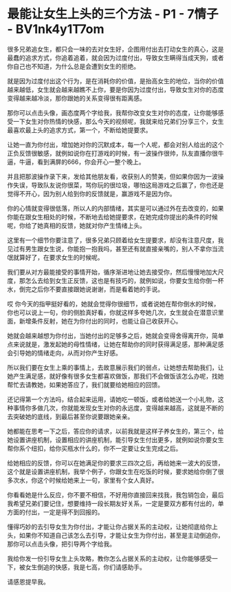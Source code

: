 # 最能让女生上头的三个方法 - P1 - 7情子 - BV1nk4y1T7om

很多兄弟追女生，都只会一味的去对女生好，企图用付出去打动女生的真心，这是最蠢的追求方式，你追着追着，就会因为过度付出，导致女生瞒得当成天狗，或者你自己也不知道，为什么总是会遭到女生的拒绝。

就是因为过度付出这个行为，是在消耗你的价值，是抬高女生的地位，当你的价值越来越低，女生就会越来越瞧不上你，要是你因为过度付出，导致女生对你的态度变得越来越冷淡，那你跟她的关系变得很有距离感。

那你可以点击头像，画态度两个字给我，我帮你改变女生对你的态度，让你能够感受一下女生对你热情的快感，那么今天的视频呢，我就来给兄弟们分享三个，女生最喜欢最上头的追求方式，第一个，不断给她提要求。

让她一直为你付出，增加她对你的沉默成本，每一个人呢，都会对别人给出的这个正负反馈很敏感，就例如说你在打游戏的时候，有一波操作很帅，队友直播你很牛逼，牛逼，看到满屏的666，你会开心一整个晚上。

并且把那波操作录下来，发给其他朋友看，收获别人的赞美，但如果你因为一波操作失误，导致队友说你很菜，骂你玩的很垃圾，哪怕这局游戏之后赢了，你也还是觉得不开心，因为别人给到你的反馈就是，赢游戏不是因为你。

你的心情就变得很低落，所以人的内部情绪，其实是可以通过外在去改变的，如果你能在跟女生相处的时候，不断地去给她提要求，在她完成你提出的条件的时候呢，你给了她真相的反馈，她就对你产生情绪上头。

这里有一个细节你要注意了，很多兄弟只顾着给女生提要求，却没有注意尺度，我见过有男生跟女生说，你能抱一抱我吗，甚至还有就直接亲嘴的，别人不拿你当流氓就算好了，在要求女生的时候呢。

我们要从对方最能接受的事情开始，循序渐进地让她去接受你，然后慢慢地加大尺度，那怎么去给到女生正反馈，这也是有技巧的，就例如说，你要女生给你倒一杯水，倒完之后你不要直接跟她说谢谢，而是看着她的手说。

哎 你今天的指甲挺好看的，她就会觉得你很细节，或者说她在帮你倒水的时候，你也可以说上一句，你的侧脸真好看，你就这样多夸她几次，女生就会在潜意识里面，新增条件反射，她在为你付出的同时，也能让自己收获开心。

她就会越来越想为你付出，当她付出的足够多之后，她就会变得舍得离开你，简单点来说就是，激发起她的母性情绪，让她在帮助你的同时获得满足感，那种满足感会引导她的情绪走向，从而对你产生好感。

所以我们要在女生上乘的事情上，去故意展示我们的弱点，让她想去帮助我们，让她产生满足感，就好像有很多女生都喜欢做饭，那我们不会做饭该怎么办呢，找她帮忙去请教她，如果她答应了，我们就要给她相应的回馈。

还记得第一个方法吗，结合起来运用，请她吃一顿饭，或者给她送一个小礼物，这种事情你多做几次，你就能发现女生对你的永远度，变得越来越高，这就是不断的去突破她的底线，到最后甚至你说要跟她亲亲。

她都能在思考一下之后，答应你的请求，以前我就是这样子养女生的，第三个，给她设置讲座机制，设置相应的讲座机制，能引导女生付出更多，就例如说你要女生帮你系个纽扣，给你买瓶水什么的，你不一定要让女生完成之后。

给她相应的反馈，你可以在她满足你的要求三四次之后，再给她来一波大的反馈，这个就是设置讲座机制，我举个例子，你跟女生在吃饭的时候，要求她给你倒了很多次水，你这个时候给她来上一句，家里有个女人真好。

你看看她是什么反应，你不要不相信，不好用你直接回来找我，我包销包会，最后我希望兄弟们要记住，想要维持一段长期友好关系，一定是要双方都有付出的，单方面的付出，一定是得不到回报的。

懂得巧妙的去引导女生为你付出，才能让你占据关系的主动权，让她彻底给你上头，如果你不知道自己该怎么去引导，才能让女生为你付出，甚至是主动倒追你，那你可以点击头像，把引导两个字给我。

我给你发一份引导女生上头攻略，教你怎么占据关系的主动权，让你能够感受一下，被女生倒追的快感，我是七高，你们请感助手。

请感恩提早我。